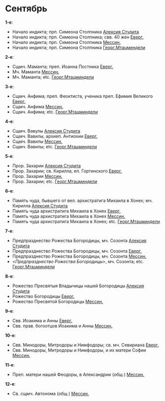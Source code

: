 
# Сентябрь

**1-е**: 
- Начало индикта; прп. Симеона Столпника [Алексия Студита](01_AST.ru.md)
- Начало индикта; прп. Симеона Столпника; свв. 40 жен [Еверг.](01_EUR.ru.md)
- Начало индикта; прп. Симеона Столпника [Мессин.](01_MES.ru.md)
- Начало индикта; прп. Симеона Столпника [Георг.Мтацминдели](01_GMT.ru.md)

**2-е**: 
- Сщмч. Маманта; преп. Иоанна Постника [Еверг.](02_EUR.ru.md)
- Мч. Маманта [Мессин.](02_MES.ru.md)
- Мч. Маманта; etc. [Георг.Мтацминдели](02_GMT.ru.md)

**3-е**: 
- Сщмч. Анфима; преп. Феоктиста, ученика преп. Ефимия Великого [Еверг.](03_EUR.ru.md)
- Сщмч. Анфима [Мессин.](03_MES.ru.md)
- Сщмч. Анфима; etc. [Георг.Мтацминдели](03_GMT.ru.md)

**4-е**: 
- Сщмч. Вавулы [Алексия Студита](04_AST.ru.md)
- Сщмч. Вавилы, архиеп. Антиохии [Еверг.](04_EUR.ru.md)
- Сщмч. Вавилы [Мессин.](04_MES.ru.md)
- Сщмч. Вавилы; etc. [Георг.Мтацминдели](04_GMT.ru.md)

**5-е**: 
- Прор. Захарии [Алексия Студита](05_AST.ru.md)
- Прор. Захарии; св. Кирилла, еп. Гортинского [Еверг.](05_EUR.ru.md)
- Прор. Захарии [Мессин.](05_MES.ru.md)
- Прор. Захарии; etc. [Георг.Мтацминдели](05_GMT.ru.md)

**6-е**: 
- Память чуда, бывшего от вел. архистратига Михаила в Хонех; мч. Кирилла [Алексия Студита](06_AST.ru.md)
- Память чуда архистратига Михаила в Хонех [Еверг.](06_EUR.ru.md)
- Память чуда архистратига Михаила в Хонех [Мессин.](06_MES.ru.md)
- Память чуда архистратига Михаила в Хонех; etc. [Георг.Мтацминдели](06_GMT.ru.md)

**7-е**: 
- Предпразднество Рожества Богородицы, мч. Созонта [Алексия Студита](07_AST.ru.md)
- Предпразднество Рожества Богородицы, мч. Созонта [Еверг.](07_EUR.ru.md)
- Предпразднество Рожества Богородицы, мч. Созонта [Мессин.](07_MES.ru.md)
- <*Предпразднество Рожества Богородицы*>, мч. Созонта; etc. [Георг.Мтацминдели](07_GMT.ru.md)

**8-е**: 
- Рожество Пресвятыя Владычицы нашей Богородицы [Алексия Студита](08_AST.ru.md)
- Рожество Богородицы [Еверг.](08_EUR.ru.md)
- Рожество Пресвятой Богородицы [Мессин.](08_MES.ru.md)

**9-е**: 
- Свв. Иоакима и Анны [Еверг.](09_EUR.ru.md)
- Свв. прав. богоотцов Иоакима и Анны [Мессин.](09_MES.ru.md)

**10-е**: 
- Свв. Минодоры, Митродоры и Нимфодоры; св. мч. Севириана [Еверг.](10_EUR.ru.md)
- Свв. Минодоры, Митродоры и Нимфодоры, и их матери Софии [Мессин.](10_MES.ru.md)

**11-е**: 
- Преп. матери нашей Феодоры, в Александрии (*общ.*) [Мессин.](11_MES.ru.md)

**12-е**: 
- Св. сщмч. Автонома (*общ.*) [Мессин.](12_MES.ru.md)

